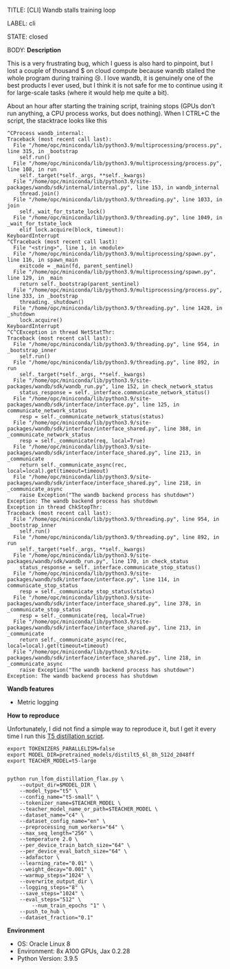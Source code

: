 TITLE:
[CLI] Wandb stalls training loop

LABEL:
cli

STATE:
closed

BODY:
**Description**

This is a very frustrating bug, which I guess is also hard to pinpoint, but I lost a couple of thousand $ on cloud compute because wandb stalled the whole program during training 😢. I love wandb, it is genuinely one of the best products I ever used, but I think it is not safe for me to continue using it for large-scale tasks (where it would help me quite a bit).

About an hour after starting the training script, training stops (GPUs don't run anything, a CPU process works, but does nothing). When I CTRL+C the script, the stacktrace looks like this

```
^CProcess wandb_internal:
Traceback (most recent call last):
  File "/home/opc/miniconda/lib/python3.9/multiprocessing/process.py", line 315, in _bootstrap
    self.run()
  File "/home/opc/miniconda/lib/python3.9/multiprocessing/process.py", line 108, in run
    self._target(*self._args, **self._kwargs)
  File "/home/opc/miniconda/lib/python3.9/site-packages/wandb/sdk/internal/internal.py", line 153, in wandb_internal
    thread.join()
  File "/home/opc/miniconda/lib/python3.9/threading.py", line 1033, in join
    self._wait_for_tstate_lock()
  File "/home/opc/miniconda/lib/python3.9/threading.py", line 1049, in _wait_for_tstate_lock
    elif lock.acquire(block, timeout):
KeyboardInterrupt
^CTraceback (most recent call last):
  File "<string>", line 1, in <module>
  File "/home/opc/miniconda/lib/python3.9/multiprocessing/spawn.py", line 116, in spawn_main
    exitcode = _main(fd, parent_sentinel)
  File "/home/opc/miniconda/lib/python3.9/multiprocessing/spawn.py", line 129, in _main
    return self._bootstrap(parent_sentinel)
  File "/home/opc/miniconda/lib/python3.9/multiprocessing/process.py", line 333, in _bootstrap
    threading._shutdown()
  File "/home/opc/miniconda/lib/python3.9/threading.py", line 1428, in _shutdown
    lock.acquire()
KeyboardInterrupt
^C^CException in thread NetStatThr:
Traceback (most recent call last):
  File "/home/opc/miniconda/lib/python3.9/threading.py", line 954, in _bootstrap_inner
    self.run()
  File "/home/opc/miniconda/lib/python3.9/threading.py", line 892, in run
    self._target(*self._args, **self._kwargs)
  File "/home/opc/miniconda/lib/python3.9/site-packages/wandb/sdk/wandb_run.py", line 152, in check_network_status
    status_response = self._interface.communicate_network_status()
  File "/home/opc/miniconda/lib/python3.9/site-packages/wandb/sdk/interface/interface.py", line 125, in communicate_network_status
    resp = self._communicate_network_status(status)
  File "/home/opc/miniconda/lib/python3.9/site-packages/wandb/sdk/interface/interface_shared.py", line 388, in _communicate_network_status
    resp = self._communicate(req, local=True)
  File "/home/opc/miniconda/lib/python3.9/site-packages/wandb/sdk/interface/interface_shared.py", line 213, in _communicate
    return self._communicate_async(rec, local=local).get(timeout=timeout)
  File "/home/opc/miniconda/lib/python3.9/site-packages/wandb/sdk/interface/interface_shared.py", line 218, in _communicate_async
    raise Exception("The wandb backend process has shutdown")
Exception: The wandb backend process has shutdown
Exception in thread ChkStopThr:
Traceback (most recent call last):
  File "/home/opc/miniconda/lib/python3.9/threading.py", line 954, in _bootstrap_inner
    self.run()
  File "/home/opc/miniconda/lib/python3.9/threading.py", line 892, in run
    self._target(*self._args, **self._kwargs)
  File "/home/opc/miniconda/lib/python3.9/site-packages/wandb/sdk/wandb_run.py", line 170, in check_status
    status_response = self._interface.communicate_stop_status()
  File "/home/opc/miniconda/lib/python3.9/site-packages/wandb/sdk/interface/interface.py", line 114, in communicate_stop_status
    resp = self._communicate_stop_status(status)
  File "/home/opc/miniconda/lib/python3.9/site-packages/wandb/sdk/interface/interface_shared.py", line 378, in _communicate_stop_status
    resp = self._communicate(req, local=True)
  File "/home/opc/miniconda/lib/python3.9/site-packages/wandb/sdk/interface/interface_shared.py", line 213, in _communicate
    return self._communicate_async(rec, local=local).get(timeout=timeout)
  File "/home/opc/miniconda/lib/python3.9/site-packages/wandb/sdk/interface/interface_shared.py", line 218, in _communicate_async
    raise Exception("The wandb backend process has shutdown")
Exception: The wandb backend process has shutdown
```

**Wandb features**
* Metric logging

**How to reproduce**

Unfortunately, I did not find a simple way to reproduce it, but I get it every time I run this [T5 distillation script](https://github.com/Guitaricet/lfom_distillation).

```
export TOKENIZERS_PARALLELISM=false
export MODEL_DIR=pretrained_models/distilt5_6l_8h_512d_2048ff
export TEACHER_MODEL=t5-large


python run_lfom_distillation_flax.py \
	--output_dir=$MODEL_DIR \
	--model_type="t5" \
	--config_name="t5-small" \
	--tokenizer_name=$TEACHER_MODEL \
	--teacher_model_name_or_path=$TEACHER_MODEL \
	--dataset_name="c4" \
	--dataset_config_name="en" \
	--preprocessing_num_workers="64" \
	--max_seq_length="256" \
	--temperature 2.0 \
	--per_device_train_batch_size="64" \
	--per_device_eval_batch_size="64" \
	--adafactor \
	--learning_rate="0.01" \
	--weight_decay="0.001" \
	--warmup_steps="1024" \
	--overwrite_output_dir \
	--logging_steps="8" \
	--save_steps="1024" \
	--eval_steps="512" \
        --num_train_epochs "1" \
	--push_to_hub \
	--dataset_fraction="0.1"
```

**Environment**
- OS: Oracle Linux 8
- Environment: 8x A100 GPUs, Jax 0.2.28
- Python Version: 3.9.5


